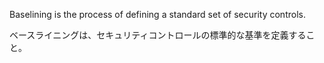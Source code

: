 
Baselining is the process of defining a standard set of security controls.

ベースライニングは、セキュリティコントロールの標準的な基準を定義すること。

